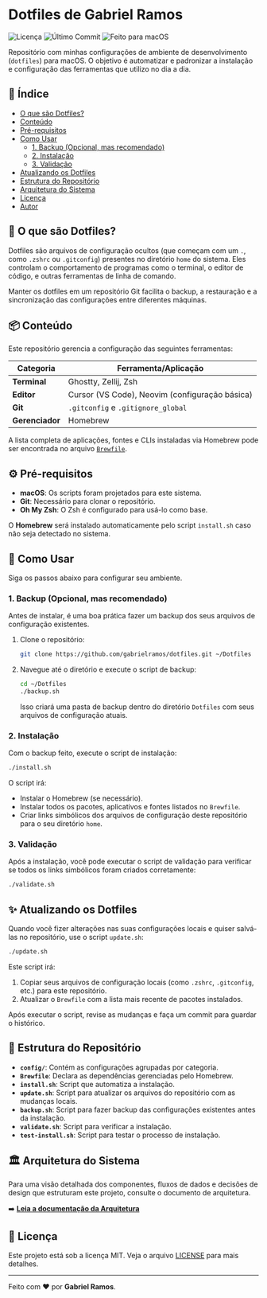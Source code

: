 # Dotfiles de Gabriel Ramos

![Licença](https://img.shields.io/github/license/gabrielramos/dotfiles?style=for-the-badge)
![Último Commit](https://img.shields.io/github/last-commit/gabrielramos/dotfiles?style=for-the-badge&color=a6e3a1)
![Feito para macOS](https://img.shields.io/badge/feito%20para-macOS-black?style=for-the-badge&logo=apple)

Repositório com minhas configurações de ambiente de desenvolvimento (`dotfiles`) para macOS. O objetivo é automatizar e padronizar a instalação e configuração das ferramentas que utilizo no dia a dia.

## 📖 Índice

- [O que são Dotfiles?](#o-que-são-dotfiles)
- [Conteúdo](#conteúdo)
- [Pré-requisitos](#pré-requisitos)
- [Como Usar](#como-usar)
  - [1. Backup (Opcional, mas recomendado)](#1-backup-opcional-mas-recomendado)
  - [2. Instalação](#2-instalação)
  - [3. Validação](#3-validação)
- [Atualizando os Dotfiles](#atualizando-os-dotfiles)
- [Estrutura do Repositório](#estrutura-do-repositório)
- [Arquitetura do Sistema](#arquitetura-do-sistema)
- [Licença](#licença)
- [Autor](#autor)

## 🤔 O que são Dotfiles?

Dotfiles são arquivos de configuração ocultos (que começam com um `.`, como `.zshrc` ou `.gitconfig`) presentes no diretório `home` do sistema. Eles controlam o comportamento de programas como o terminal, o editor de código, e outras ferramentas de linha de comando.

Manter os dotfiles em um repositório Git facilita o backup, a restauração e a sincronização das configurações entre diferentes máquinas.

## 📦 Conteúdo

Este repositório gerencia a configuração das seguintes ferramentas:

| Categoria      | Ferramenta/Aplicação                               |
| -------------- | -------------------------------------------------- |
| **Terminal**   | Ghostty, Zellij, Zsh                               |
| **Editor**     | Cursor (VS Code), Neovim (configuração básica)     |
| **Git**        | `.gitconfig` e `.gitignore_global`                 |
| **Gerenciador**| Homebrew                                           |

A lista completa de aplicações, fontes e CLIs instaladas via Homebrew pode ser encontrada no arquivo [`Brewfile`](./Brewfile).

## ⚙️ Pré-requisitos

- **macOS**: Os scripts foram projetados para este sistema.
- **Git**: Necessário para clonar o repositório.
- **Oh My Zsh**: O Zsh é configurado para usá-lo como base.

O **Homebrew** será instalado automaticamente pelo script `install.sh` caso não seja detectado no sistema.

## 🚀 Como Usar

Siga os passos abaixo para configurar seu ambiente.

### 1. Backup (Opcional, mas recomendado)

Antes de instalar, é uma boa prática fazer um backup dos seus arquivos de configuração existentes.

1.  Clone o repositório:
    ```bash
    git clone https://github.com/gabrielramos/dotfiles.git ~/Dotfiles
    ```
2.  Navegue até o diretório e execute o script de backup:
    ```bash
    cd ~/Dotfiles
    ./backup.sh
    ```
    Isso criará uma pasta de backup dentro do diretório `Dotfiles` com seus arquivos de configuração atuais.

### 2. Instalação

Com o backup feito, execute o script de instalação:
```bash
./install.sh
```

O script irá:
- Instalar o Homebrew (se necessário).
- Instalar todos os pacotes, aplicativos e fontes listados no `Brewfile`.
- Criar links simbólicos dos arquivos de configuração deste repositório para o seu diretório `home`.

### 3. Validação

Após a instalação, você pode executar o script de validação para verificar se todos os links simbólicos foram criados corretamente:

```bash
./validate.sh
```

## ✨ Atualizando os Dotfiles

Quando você fizer alterações nas suas configurações locais e quiser salvá-las no repositório, use o script `update.sh`:

```bash
./update.sh
```

Este script irá:
1.  Copiar seus arquivos de configuração locais (como `.zshrc`, `.gitconfig`, etc.) para este repositório.
2.  Atualizar o `Brewfile` com a lista mais recente de pacotes instalados.

Após executar o script, revise as mudanças e faça um commit para guardar o histórico.

## 📁 Estrutura do Repositório

- **`config/`**: Contém as configurações agrupadas por categoria.
- **`Brewfile`**: Declara as dependências gerenciadas pelo Homebrew.
- **`install.sh`**: Script que automatiza a instalação.
- **`update.sh`**: Script para atualizar os arquivos do repositório com as mudanças locais.
- **`backup.sh`**: Script para fazer backup das configurações existentes antes da instalação.
- **`validate.sh`**: Script para verificar a instalação.
- **`test-install.sh`**: Script para testar o processo de instalação.

## 🏛️ Arquitetura do Sistema

Para uma visão detalhada dos componentes, fluxos de dados e decisões de design que estruturam este projeto, consulte o documento de arquitetura.

➡️ **[Leia a documentação da Arquitetura](./ARQUITETURA.md)**

## 📜 Licença

Este projeto está sob a licença MIT. Veja o arquivo [LICENSE](./LICENSE) para mais detalhes.

---

Feito com ❤️ por **Gabriel Ramos**.
